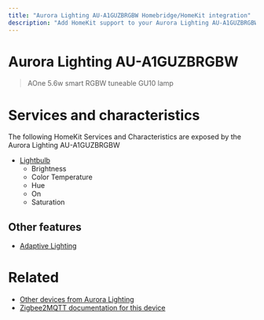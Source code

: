 ```yaml
---
title: "Aurora Lighting AU-A1GUZBRGBW Homebridge/HomeKit integration"
description: "Add HomeKit support to your Aurora Lighting AU-A1GUZBRGBW, using Homebridge, Zigbee2MQTT and homebridge-z2m."
---
```

<!---
This file has been GENERATED using src/docgen/docgen.ts
DO NOT EDIT THIS FILE MANUALLY!
-->
# Aurora Lighting AU-A1GUZBRGBW
> AOne 5.6w smart RGBW tuneable GU10 lamp


# Services and characteristics
The following HomeKit Services and Characteristics are exposed by
the Aurora Lighting AU-A1GUZBRGBW

* [Lightbulb](../../light.md)
  * Brightness
  * Color Temperature
  * Hue
  * On
  * Saturation


## Other features
* [Adaptive Lighting](../../light.md)


# Related
* [Other devices from Aurora Lighting](../index.md#aurora_lighting)
* [Zigbee2MQTT documentation for this device](https://www.zigbee2mqtt.io/devices/AU-A1GUZBRGBW.html)